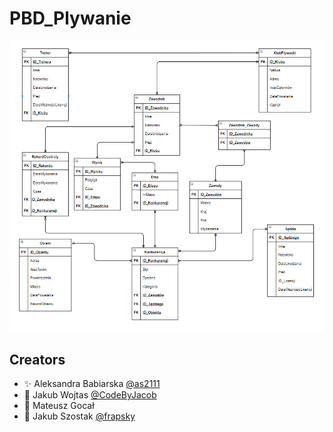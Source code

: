 # PBD_Plywanie

![Diagram - model relacyjny](/images/diagram.png)

## Creators
  * :sparkles: Aleksandra Babiarska [@as2111]( https://github.com/as2111 )
  * :metal: Jakub Wojtas [@CodeByJacob]( https://github.com/CodeByJacob )
  * :rocket: Mateusz Gocał 
  * :tada: Jakub Szostak [@frapsky]( https://github.com/frapsky )
